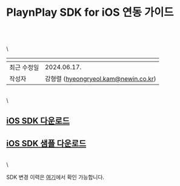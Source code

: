 # PlaynPlay SDK for iOS 연동 가이드

\
\
\
\

| <!-- -->    | <!-- --> |
|-------------|----------|
| 최근 수정일  | 2024.06.17. |
| 작성자     | 감형렬 (hyeongryeol.kam@newin.co.kr) |

\
\

## [iOS SDK 다운로드](https://app.playnplay.com/sdks/latest/NPlayerSDK-iOS.zip)

## [iOS SDK 샘플 다운로드](https://app.playnplay.com/sdks/latest/NPlayerSDKSample-iOS.zip)

\
\

SDK 변경 이력은 [여기](./revision-history/home.md)에서 확인 가능합니다.
